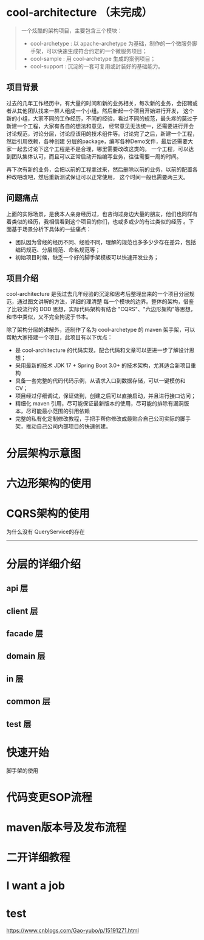 # cool-architecture （未完成）

> 一个炫酷的架构项目，主要包含三个模块：
> - cool-archetype : 以 apache-archetype 为基础，制作的一个微服务脚手架，可以快速生成符合约定的一个微服务项目；
> - cool-sample : 用 cool-archetype 生成的案例项目；
> - cool-support : 沉淀的一套可复用或封装好的基础能力。

## 项目背景

过去的几年工作经历中，有大量的时间和新的业务相关，每次新的业务，会招聘或者从其他团队找来一群人组成一个小组。然后新起一个项目开始进行开发，
这个新的小组，大家不同的工作经历，不同的经验，看过不同的规范，最头疼的莫过于新建一个工程，大家有各自的想法和意见，
经常意见无法统一，还需要进行开会讨论规范，讨论分层，讨论应该用的技术组件等。讨论完了之后，新建一个工程，然后引用依赖，各种创建
分层的package，编写各种Demo文件，最后还需要大家一起去讨论下这个工程是不是合理，哪里需要改改这类的。
一个工程，可以达到团队集体认可，而且可以正常启动开始编写业务，往往需要一周的时间。

再下次有新的业务，会把以前的工程拿过来，然后删除以前的业务，以前的配置各种改吧改吧，然后重新测试保证可以正常使用，
这个时间一般也需要两三天。

## 问题痛点

上面的实际场景，是我本人亲身经历过，也咨询过身边大量的朋友，他们也同样有着类似的经历，我相信看到这个项目的你们，也或多或少的有过类似的经历
。下面基于场景分析下具体的一些痛点：

- 团队因为曾经的经历不同、经验不同，理解的规范也多多少少存在差异，包括编码规范、分层规范、命名规范等；
- 初始项目时候，缺乏一个好的脚手架模板可以快速开发业务；

## 项目介绍

cool-architecture 是我过去几年经验的沉淀和思考后整理出来的一个项目分层规范，通过图文讲解的方法，详细的理清楚
每一个模块的边界。整体的架构，借鉴了比较流行的 DDD 思想，实际代码架构有结合 "CQRS"、"六边形架构"等思想，
和书中类似，又不完全拘泥于书本。

除了架构分层的讲解外，还制作了名为 cool-archetype 的 maven 架手架，可以帮助大家搭建一个项目，此项目有以下优点：

- 是 cool-architecture 的代码实现，配合代码和文章可以更进一步了解设计思想；
- 采用最新的技术 JDK 17 + Spring Boot 3.0+ 的技术架构，尤其适合新项目重构
- 具备一套完整的代码代码示例，从请求入口到数据存储，可以一键模仿和CV；
- 项目经过仔细调试，保证做到，创建之后可以直接启动，并且进行接口访问；
- 精细化 maven 引用，尽可能保证最新版本的使用，尽可能的排除有漏洞版本，尽可能最小范围的引用依赖
- 完整的私有化定制修改教程，手把手帮你修改成最贴合自己公司实际的脚手架，推动自己公司内部项目的快速创建。

# 分层架构示意图

# 六边形架构的使用

# CQRS架构的使用

为什么没有 QueryService的存在

----

# 分层的详细介绍

## api 层

## client 层

## facade 层

## domain 层

## in 层

## common 层

## test 层

# 快速开始

脚手架的使用
# 代码变更SOP流程

# maven版本号及发布流程

# 二开详细教程

# I want a job


# test
https://www.cnblogs.com/Gao-yubo/p/15191271.html
